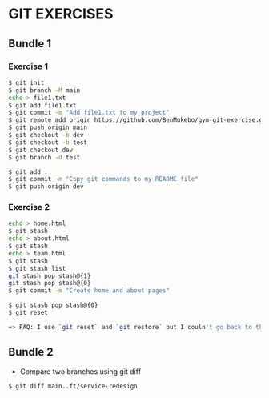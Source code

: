 # GIT EXERCISES

## Bundle 1

### Exercise 1

```bash
$ git init
$ git branch -M main
echo > file1.txt
$ git add file1.txt
$ git commit -m "Add file1.txt to my project"
$ git remote add origin https://github.com/BenMukebo/gym-git-exercise.git
$ git push origin main 
$ git checkout -b dev
$ git checkout -b test
$ git checkout dev
$ git branch -d test 
```

```bash
$ git add .
$ git commit -m "Copy git commands to my README file"
$ git push origin dev
```

### Exercise 2

```bash
echo > home.html
$ git stash
echo > about.html
$ git stash
echo > team.html
$ git stash
$ git stash list 
git stash pop stash@{1}  
git stash pop stash@{0}
$ git commit -m "Create home and about pages"

$ git stash pop stash@{0} 
$ git reset

=> FAQ: I use `git reset` and `git restore` but I couln't go back to the changes without the team page, did you any command to suggesting me?
```

## Bundle 2

- Compare two branches using git diff

```bash
$ git diff main..ft/service-redesign 
```
